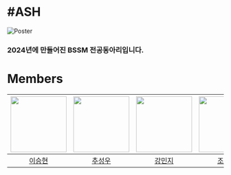 # #ASH
![Poster](https://github.com/HASH-SQUAD/.github/assets/82251632/01c18efa-28b6-489f-9226-1daa3cddab09)
### 2024년에 만들어진 BSSM 전공동아리입니다.


# Members
|<img src="https://avatars.githubusercontent.com/u/82251632?v=4" width="130"/>|<img src="https://avatars.githubusercontent.com/u/126847458?v=4"  width="130"/>|<img src="https://avatars.githubusercontent.com/u/128370710?v=4"  width="130"/>|<img src="https://avatars.githubusercontent.com/u/122879868?v=4"  width="130"/>|
|:-:|:-:|:-:|:-:|
|[이승현](https://github.com/jamkris)|[추성우](https://github.com/chooseongwoo)|[강민지](https://github.com/rkdalswl718)|[조예설](https://github.com/choyeseol)|

